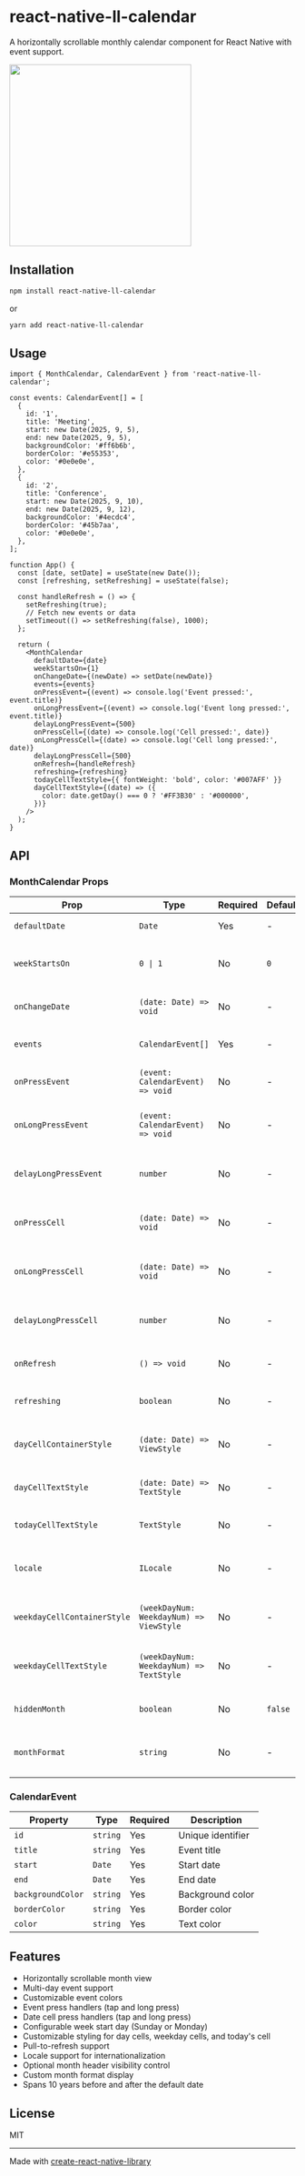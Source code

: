# react-native-ll-calendar

A horizontally scrollable monthly calendar component for React Native with event support.

<img src="assets/screen-shot.png" width="320px">

## Installation

```sh
npm install react-native-ll-calendar
```

or

```sh
yarn add react-native-ll-calendar
```

## Usage

```tsx
import { MonthCalendar, CalendarEvent } from 'react-native-ll-calendar';

const events: CalendarEvent[] = [
  {
    id: '1',
    title: 'Meeting',
    start: new Date(2025, 9, 5),
    end: new Date(2025, 9, 5),
    backgroundColor: '#ff6b6b',
    borderColor: '#e55353',
    color: '#0e0e0e',
  },
  {
    id: '2',
    title: 'Conference',
    start: new Date(2025, 9, 10),
    end: new Date(2025, 9, 12),
    backgroundColor: '#4ecdc4',
    borderColor: '#45b7aa',
    color: '#0e0e0e',
  },
];

function App() {
  const [date, setDate] = useState(new Date());
  const [refreshing, setRefreshing] = useState(false);

  const handleRefresh = () => {
    setRefreshing(true);
    // Fetch new events or data
    setTimeout(() => setRefreshing(false), 1000);
  };

  return (
    <MonthCalendar
      defaultDate={date}
      weekStartsOn={1}
      onChangeDate={(newDate) => setDate(newDate)}
      events={events}
      onPressEvent={(event) => console.log('Event pressed:', event.title)}
      onLongPressEvent={(event) => console.log('Event long pressed:', event.title)}
      delayLongPressEvent={500}
      onPressCell={(date) => console.log('Cell pressed:', date)}
      onLongPressCell={(date) => console.log('Cell long pressed:', date)}
      delayLongPressCell={500}
      onRefresh={handleRefresh}
      refreshing={refreshing}
      todayCellTextStyle={{ fontWeight: 'bold', color: '#007AFF' }}
      dayCellTextStyle={(date) => ({
        color: date.getDay() === 0 ? '#FF3B30' : '#000000',
      })}
    />
  );
}
```

## API

### MonthCalendar Props

| Prop                        | Type                                    | Required | Default | Description                                |
| --------------------------- | --------------------------------------- | -------- | ------- | ------------------------------------------ |
| `defaultDate`               | `Date`                                  | Yes      | -       | Initial date to display                    |
| `weekStartsOn`              | `0 \| 1`                                | No       | `0`     | Week start day (0 = Sunday, 1 = Monday)    |
| `onChangeDate`              | `(date: Date) => void`                  | No       | -       | Callback when month changes                |
| `events`                    | `CalendarEvent[]`                       | Yes      | -       | Array of calendar events                   |
| `onPressEvent`              | `(event: CalendarEvent) => void`        | No       | -       | Callback when event is pressed             |
| `onLongPressEvent`          | `(event: CalendarEvent) => void`        | No       | -       | Callback when event is long pressed        |
| `delayLongPressEvent`       | `number`                                | No       | -       | Delay in ms before long press is triggered |
| `onPressCell`               | `(date: Date) => void`                  | No       | -       | Callback when date cell is pressed         |
| `onLongPressCell`           | `(date: Date) => void`                  | No       | -       | Callback when date cell is long pressed    |
| `delayLongPressCell`        | `number`                                | No       | -       | Delay in ms before long press is triggered |
| `onRefresh`                 | `() => void`                            | No       | -       | Callback for pull-to-refresh               |
| `refreshing`                | `boolean`                               | No       | -       | Whether the calendar is refreshing         |
| `dayCellContainerStyle`     | `(date: Date) => ViewStyle`             | No       | -       | Style function for day cell container      |
| `dayCellTextStyle`          | `(date: Date) => TextStyle`             | No       | -       | Style function for day cell text           |
| `todayCellTextStyle`        | `TextStyle`                             | No       | -       | Style for today's cell text                |
| `locale`                    | `ILocale`                               | No       | -       | Locale configuration for date formatting   |
| `weekdayCellContainerStyle` | `(weekDayNum: WeekdayNum) => ViewStyle` | No       | -       | Style function for weekday cell container  |
| `weekdayCellTextStyle`      | `(weekDayNum: WeekdayNum) => TextStyle` | No       | -       | Style function for weekday cell text       |
| `hiddenMonth`               | `boolean`                               | No       | `false` | Hide month header display                  |
| `monthFormat`               | `string`                                | No       | -       | Custom format string for month display     |

### CalendarEvent

| Property          | Type     | Required | Description       |
| ----------------- | -------- | -------- | ----------------- |
| `id`              | `string` | Yes      | Unique identifier |
| `title`           | `string` | Yes      | Event title       |
| `start`           | `Date`   | Yes      | Start date        |
| `end`             | `Date`   | Yes      | End date          |
| `backgroundColor` | `string` | Yes      | Background color  |
| `borderColor`     | `string` | Yes      | Border color      |
| `color`           | `string` | Yes      | Text color        |

## Features

- Horizontally scrollable month view
- Multi-day event support
- Customizable event colors
- Event press handlers (tap and long press)
- Date cell press handlers (tap and long press)
- Configurable week start day (Sunday or Monday)
- Customizable styling for day cells, weekday cells, and today's cell
- Pull-to-refresh support
- Locale support for internationalization
- Optional month header visibility control
- Custom month format display
- Spans 10 years before and after the default date

## License

MIT

---

Made with [create-react-native-library](https://github.com/callstack/react-native-builder-bob)
